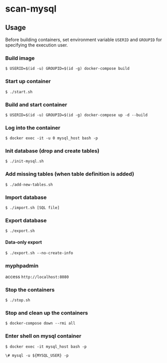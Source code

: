 # scan-mysql

## Usage

Before building containers, set environment variable `USERID` and `GROUPID` for specifying the execution user.




### Build image

```shell
$ USERID=$(id -u) GROUPID=$(id -g) docker-compose build
```

### Start up container

```shell
$ ./start.sh
```

### Build and start container

```shell
$ USERID=$(id -u) GROUPID=$(id -g) docker-compose up -d --build
```

### Log into the container

```shell
$ docker exec -it -u 0 mysql_host bash -p
```

### Init database (drop and create tables)

```shell
$ ./init-mysql.sh
```


### Add missing tables (when table definition is added)
```shell
$ ./add-new-tables.sh
```



### Import database

```shell
$ ./import.sh [SQL file]
```

### Export database

```shell
$ ./export.sh
```

#### Data-only export

```shell
$ ./export.sh --no-create-info
```


### myphpadmin

access `http://localhost:8080`

### Stop the containers

```shell
$ ./stop.sh
```

### Stop and clean up the containers

```shell
$ docker-compose down --rmi all
```

### Enter shell on mysql container

```shell
$ docker exec -it mysql_host bash -p
```

```shell
\# mysql -u ${MYSQL_USER} -p
```
